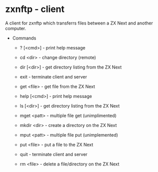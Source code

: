 # zxnftp - client

A client for zxnftp which transferrs files between a ZX Next and
another computer.

- Commands

    - ? [\<cmd>] - print help message

    - cd \<dir> - change directory (remote)

    - dir [\<dir>] - get directory listing from the ZX Next

    - exit - terminate client and server

    - get \<file> - get file from the ZX Next

    - help [\<cmd>] - print help message

    - ls [\<dir>] - get directory listing from the ZX Next

    - mget \<patt> - multiple file get (unimplimented)

    - mkdir \<dir> - create a directory on the ZX Next

    - mput \<patt> - multiple file put (unimplemented)

    - put \<file> - put a file to the ZX Next

    - quit - terminate client and server

    - rm \<file> - delete a file/directory on the ZX Next
